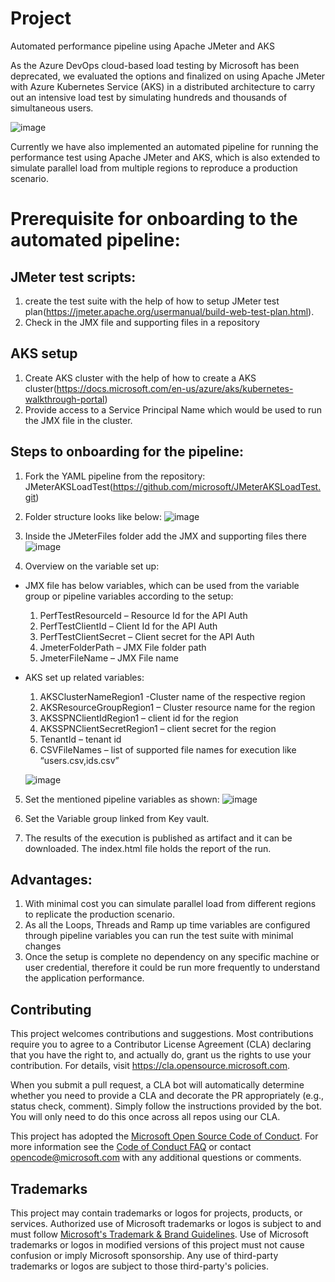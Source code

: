 
# Project

Automated performance pipeline using Apache JMeter and AKS

As the Azure DevOps cloud-based load testing by Microsoft has been deprecated, we evaluated the options and finalized on using Apache JMeter with Azure Kubernetes Service (AKS) in a distributed architecture to carry out an intensive load test by simulating hundreds and thousands of simultaneous users.
 
 ![image](https://user-images.githubusercontent.com/81369583/114204849-499b3b00-9977-11eb-811d-2c2ff7248f11.png)


Currently we have also implemented an automated pipeline for running the performance test using Apache JMeter and AKS, which is also extended to simulate parallel load from multiple regions to reproduce a production scenario.

# Prerequisite for onboarding to the automated pipeline:

## JMeter test scripts:
  1.	create the test suite with the help of how to setup JMeter test plan(https://jmeter.apache.org/usermanual/build-web-test-plan.html).
  2.	Check in the JMX file and supporting files in a repository
## AKS setup 
  1.	Create  AKS cluster with the help of how to create a AKS cluster(https://docs.microsoft.com/en-us/azure/aks/kubernetes-walkthrough-portal)
  2.	Provide access to a Service Principal Name which would be used to run the JMX file in the cluster.

## Steps to onboarding for the pipeline:
1.	Fork the YAML pipeline from the repository:  JMeterAKSLoadTest(https://github.com/microsoft/JMeterAKSLoadTest.git)
2.	Folder structure looks like below:
   ![image](https://user-images.githubusercontent.com/81369583/114205274-bf9fa200-9977-11eb-9588-3185151bb711.png)
   
3.	Inside the JMeterFiles folder add the JMX and supporting files there
   ![image](https://user-images.githubusercontent.com/81369583/114205337-d34b0880-9977-11eb-9b79-d728989469b0.png)
   
4.	Overview on the variable set up:
  - JMX file has below variables, which can be used from the variable group or pipeline variables according to the setup:
      1. PerfTestResourceId – Resource Id for the API Auth 
      2.	PerfTestClientId – Client Id for the API Auth 
      3.	PerfTestClientSecret – Client secret for the API Auth
      4.	JmeterFolderPath – JMX File folder path
      5.	JmeterFileName – JMX File name 
  - AKS set up related variables:
      1.	AKSClusterNameRegion1 -Cluster name of the respective region
      2.	AKSResourceGroupRegion1 – Cluster resource name for the region
      3.	AKSSPNClientIdRegion1 – client id for the region
      4.	AKSSPNClientSecretRegion1 – client secret for the region
      5.	TenantId – tenant id
      6.	CSVFileNames – list of supported file names for execution like “users.csv,ids.csv”
      
      ![image](https://user-images.githubusercontent.com/81369583/114205527-0097b680-9978-11eb-90a4-45bd8c0a7326.png)
5.	Set the mentioned pipeline variables as shown:
   ![image](https://user-images.githubusercontent.com/81369583/114205558-08575b00-9978-11eb-8b1c-999b00f8e924.png)

6.	Set the Variable group linked from Key vault.     

7.	The results of the execution is published as artifact and it can be downloaded. The index.html file holds the report of the run.

## Advantages:
  1.	With minimal cost you can simulate parallel load from different regions to replicate the production scenario.
  2.	As all the Loops, Threads and Ramp up time variables are configured through pipeline variables you can run the test suite with minimal changes
  3.	Once the setup is complete no dependency on any specific machine or user credential, therefore it could be run more frequently to understand the application performance.	
  
## Contributing

This project welcomes contributions and suggestions.  Most contributions require you to agree to a
Contributor License Agreement (CLA) declaring that you have the right to, and actually do, grant us
the rights to use your contribution. For details, visit https://cla.opensource.microsoft.com.

When you submit a pull request, a CLA bot will automatically determine whether you need to provide
a CLA and decorate the PR appropriately (e.g., status check, comment). Simply follow the instructions
provided by the bot. You will only need to do this once across all repos using our CLA.

This project has adopted the [Microsoft Open Source Code of Conduct](https://opensource.microsoft.com/codeofconduct/).
For more information see the [Code of Conduct FAQ](https://opensource.microsoft.com/codeofconduct/faq/) or
contact [opencode@microsoft.com](mailto:opencode@microsoft.com) with any additional questions or comments.

## Trademarks

This project may contain trademarks or logos for projects, products, or services. Authorized use of Microsoft 
trademarks or logos is subject to and must follow 
[Microsoft's Trademark & Brand Guidelines](https://www.microsoft.com/en-us/legal/intellectualproperty/trademarks/usage/general).
Use of Microsoft trademarks or logos in modified versions of this project must not cause confusion or imply Microsoft sponsorship.
Any use of third-party trademarks or logos are subject to those third-party's policies.
